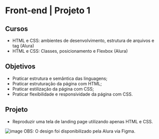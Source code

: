 # Front-end | Projeto 1
## Cursos
- HTML e CSS: ambientes de desenvolvimento, estrutura de arquivos e tag (Alura)
- HTML e CSS: Classes, posicionamento e Flexbox (Alura)
## Objetivos
- Praticar estrutura e semântica das linguagens;
- Praticar estruturação da página com HTML;
- Praticar estilização da página com CSS;
- Praticar flexibilidade e responsividade da página com CSS.
## Projeto
- Reproduzir uma tela de landing page utilizando apenas HTML e CSS.
  
![image](https://github.com/user-attachments/assets/81b4c2e6-bcfe-4033-b06e-e41e64b83ca2)
OBS: O design foi disponibilizado pela Alura via Figma.
